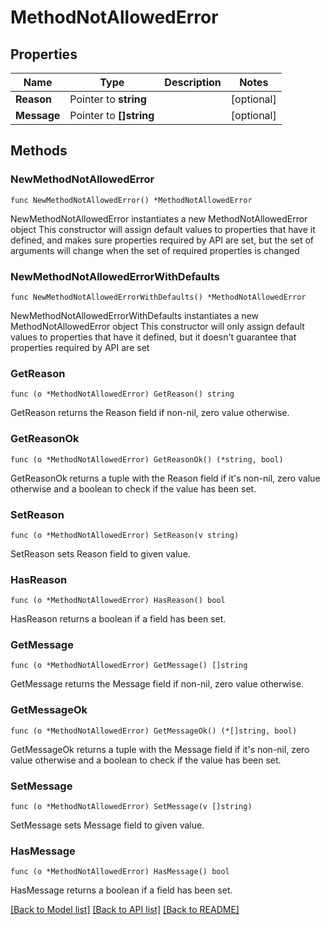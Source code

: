 # MethodNotAllowedError

## Properties

Name | Type | Description | Notes
------------ | ------------- | ------------- | -------------
**Reason** | Pointer to **string** |  | [optional] 
**Message** | Pointer to **[]string** |  | [optional] 

## Methods

### NewMethodNotAllowedError

`func NewMethodNotAllowedError() *MethodNotAllowedError`

NewMethodNotAllowedError instantiates a new MethodNotAllowedError object
This constructor will assign default values to properties that have it defined,
and makes sure properties required by API are set, but the set of arguments
will change when the set of required properties is changed

### NewMethodNotAllowedErrorWithDefaults

`func NewMethodNotAllowedErrorWithDefaults() *MethodNotAllowedError`

NewMethodNotAllowedErrorWithDefaults instantiates a new MethodNotAllowedError object
This constructor will only assign default values to properties that have it defined,
but it doesn't guarantee that properties required by API are set

### GetReason

`func (o *MethodNotAllowedError) GetReason() string`

GetReason returns the Reason field if non-nil, zero value otherwise.

### GetReasonOk

`func (o *MethodNotAllowedError) GetReasonOk() (*string, bool)`

GetReasonOk returns a tuple with the Reason field if it's non-nil, zero value otherwise
and a boolean to check if the value has been set.

### SetReason

`func (o *MethodNotAllowedError) SetReason(v string)`

SetReason sets Reason field to given value.

### HasReason

`func (o *MethodNotAllowedError) HasReason() bool`

HasReason returns a boolean if a field has been set.

### GetMessage

`func (o *MethodNotAllowedError) GetMessage() []string`

GetMessage returns the Message field if non-nil, zero value otherwise.

### GetMessageOk

`func (o *MethodNotAllowedError) GetMessageOk() (*[]string, bool)`

GetMessageOk returns a tuple with the Message field if it's non-nil, zero value otherwise
and a boolean to check if the value has been set.

### SetMessage

`func (o *MethodNotAllowedError) SetMessage(v []string)`

SetMessage sets Message field to given value.

### HasMessage

`func (o *MethodNotAllowedError) HasMessage() bool`

HasMessage returns a boolean if a field has been set.


[[Back to Model list]](../README.md#documentation-for-models) [[Back to API list]](../README.md#documentation-for-api-endpoints) [[Back to README]](../README.md)


